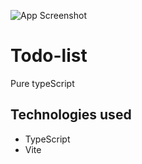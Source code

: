 ![App Screenshot](https://github.com/amr-ibrahim7/todo-list-WithTypeScript/assets/109660214/1f3526b7-3428-47e5-9d89-7b7249341382)

# Todo-list

Pure typeScript

## Technologies used

- TypeScript
- Vite
